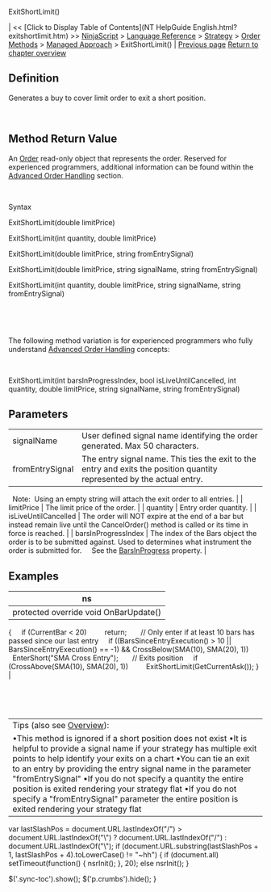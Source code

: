 ﻿










 


ExitShortLimit()







| &lt;&lt; [Click to Display Table of Contents](NT HelpGuide English.html?exitshortlimit.htm) &gt;&gt;
 [NinjaScript](ninjascript.htm) &gt; [Language Reference](language_reference_wip.htm) &gt; [Strategy](strategy.htm) &gt; [Order Methods](order_methods.htm) &gt; [Managed Approach](managed_approach.htm) &gt;
ExitShortLimit() | [Previous page](exitshort.htm)
[Return to chapter overview](managed_approach.htm)










Definition
----------


Generates a buy to cover limit order to exit a short position.


 


Method Return Value
-------------------


An [Order](order.htm) read-only object that represents the order. Reserved for experienced programmers, additional information can be found within the [Advanced Order Handling](advanced_order_handling.htm) section.   

 


Syntax  

ExitShortLimit(double limitPrice)


ExitShortLimit(int quantity, double limitPrice)   

ExitShortLimit(double limitPrice, string fromEntrySignal)


ExitShortLimit(double limitPrice, string signalName, string fromEntrySignal)


ExitShortLimit(int quantity, double limitPrice, string signalName, string fromEntrySignal)


 


 


The following method variation is for experienced programmers who fully understand [Advanced Order Handling](advanced_order_handling.htm) concepts:


 


ExitShortLimit(int barsInProgressIndex, bool isLiveUntilCancelled, int quantity, double limitPrice, string signalName, string fromEntrySignal)



Parameters
----------




|  |  |
| --- | --- |
| signalName | User defined signal name identifying the order generated. Max 50 characters. |
| fromEntrySignal | The entry signal name. This ties the exit to the entry and exits the position quantity represented by the actual entry. 
 
Note:  Using an empty string will attach the exit order to all entries. |
| limitPrice | The limit price of the order. |
| quantity | Entry order quantity. |
| isLiveUntilCancelled | The order will NOT expire at the end of a bar but instead remain live until the CancelOrder() method is called or its time in force is reached. |
| barsInProgressIndex | The index of the Bars object the order is to be submitted against. Used to determines what instrument the order is submitted for.
 
 
 See the [BarsInProgress](barsinprogress.htm) property. |





Examples
--------




| ns |
| --- |
| protected override void OnBarUpdate()
{
     if (CurrentBar &lt; 20)
         return;
 
     // Only enter if at least 10 bars has passed since our last entry
     if ((BarsSinceEntryExecution() &gt; 10 || BarsSinceEntryExecution() == -1) &amp;&amp; CrossBelow(SMA(10), SMA(20), 1))
         EnterShort("SMA Cross Entry");
 
     // Exits position
     if (CrossAbove(SMA(10), SMA(20), 1))
         ExitShortLimit(GetCurrentAsk());
} |



   

 




|  |
| --- |
| Tips (also see [Overview](managed_approach.htm)):
•This method is ignored if a short position does not exist •It is helpful to provide a signal name if your strategy has multiple exit points to help identify your exits on a chart •You can tie an exit to an entry by providing the entry signal name in the parameter "fromEntrySignal" •If you do not specify a quantity the entire position is exited rendering your strategy flat •If you do not specify a "fromEntrySignal" parameter the entire position is exited rendering your strategy flat |






 
 var lastSlashPos = document.URL.lastIndexOf("/") &gt; document.URL.lastIndexOf("\\") ? document.URL.lastIndexOf("/") : document.URL.lastIndexOf("\\");
 if (document.URL.substring(lastSlashPos + 1, lastSlashPos + 4).toLowerCase() != "~hh") {
 if (document.all) setTimeout(function() {
 nsrInit();
 }, 20);
 else nsrInit();
 }
 
 
 $('.sync-toc').show();
 $('p.crumbs').hide();
 }
 
 
 



